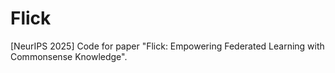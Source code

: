 # Flick
[NeurIPS 2025] Code for paper "Flick: Empowering Federated Learning with Commonsense Knowledge".
